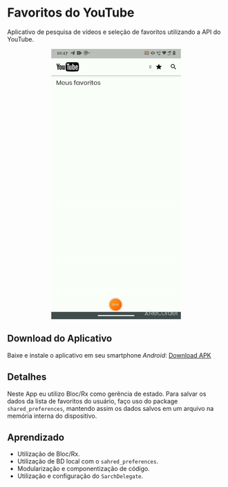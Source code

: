 # Favoritos do YouTube
 Aplicativo de pesquisa de vídeos e seleção de favoritos utilizando a API do YouTube.
 
 <p align="center">
 <img  width="300" height="625" src="assets/to_readme/presentation.gif">
 <p/>
 
 ## Download do Aplicativo
Baixe e instale o aplicativo em seu smartphone *Android*:
[Download APK](https://drive.google.com/u/0/uc?id=1wvfmVJIbdcVNF4TPbCxRm4pBHjqDLwI1&export=download)


 
 ## Detalhes
 Neste App eu utilizo Bloc/Rx como gerência de estado. Para salvar os dados da lista de favoritos do usuário, faço uso do package `shared_preferences`, mantendo assim os dados salvos em um arquivo na memória interna do dispositivo.
 
 ## Aprendizado
 * Utilização de Bloc/Rx.
 * Utilização de BD local com o `sahred_preferences`.
 * Modularização e componentização de código.
 * Utilização e configuração do `SarchDelegate`.
